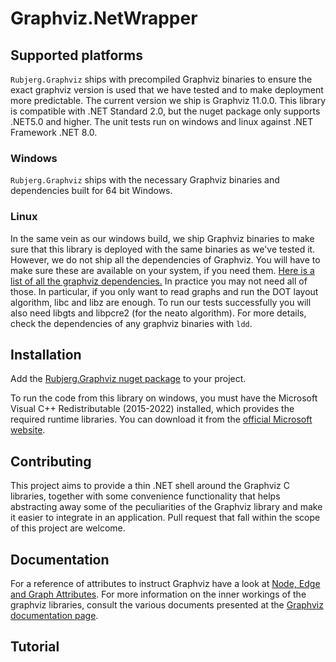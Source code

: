 Graphviz.NetWrapper
===================

## Supported platforms

`Rubjerg.Graphviz` ships with precompiled Graphviz binaries to ensure the exact graphviz version is used that we have tested and to make deployment more predictable.
The current version we ship is Graphviz 11.0.0.
This library is compatible with .NET Standard 2.0, but the nuget package only supports .NET5.0 and higher.
The unit tests run on windows and linux against .NET Framework .NET 8.0.

### Windows
`Rubjerg.Graphviz` ships with the necessary Graphviz binaries and dependencies built for 64 bit Windows.

### Linux
In the same vein as our windows build, we ship Graphviz binaries to make sure that this library is deployed with the same binaries as we've tested it.
However, we do not ship all the dependencies of Graphviz.
You will have to make sure these are available on your system, if you need them.
[Here is a list of all the graphviz dependencies.](https://packages.fedoraproject.org/pkgs/graphviz/graphviz/fedora-rawhide.html#dependencies)
In practice you may not need all of those.
In particular, if you only want to read graphs and run the DOT layout algorithm, libc and libz are enough.
To run our tests successfully you will also need libgts and libpcre2 (for the neato algorithm).
For more details, check the dependencies of any graphviz binaries with `ldd`.

## Installation

Add the [Rubjerg.Graphviz nuget package](https://www.nuget.org/packages/Rubjerg.Graphviz/) to your project.

To run the code from this library on windows, you must have the Microsoft Visual C++ Redistributable (2015-2022) installed, which provides the required runtime libraries.
You can download it from the [official Microsoft website](https://learn.microsoft.com/en-us/cpp/windows/latest-supported-vc-redist).

## Contributing

This project aims to provide a thin .NET shell around the Graphviz C libraries,
together with some convenience functionality that helps abstracting away some
of the peculiarities of the Graphviz library and make it easier to integrate in
an application.
Pull request that fall within the scope of this project are welcome.

## Documentation

For a reference of attributes to instruct Graphviz have a look at
[Node, Edge and Graph Attributes](https://graphviz.gitlab.io/_pages/doc/info/attrs.html).
For more information on the inner workings of the graphviz libraries, consult the various
documents presented at the [Graphviz documentation page](https://graphviz.org/documentation/).

## Tutorial

